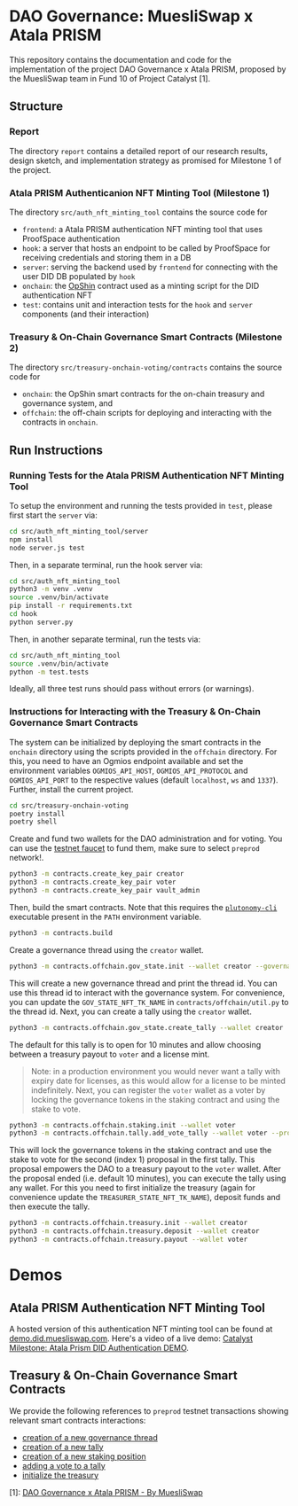 # DAO Governance: MuesliSwap x Atala PRISM

This repository contains the documentation and code for the implementation
of the project DAO Governance x Atala PRISM, proposed by the MuesliSwap team
in Fund 10 of Project Catalyst [1].

## Structure

### Report

The directory `report` contains a detailed report of our research results, design sketch,
and implementation strategy as promised for Milestone 1 of the project.

### Atala PRISM Authenticanion NFT Minting Tool (Milestone 1)

The directory `src/auth_nft_minting_tool` contains the source code for
 - `frontend`: a Atala PRISM authentication NFT minting tool that uses ProofSpace authentication
 - `hook`: a server that hosts an endpoint to be called by ProofSpace for receiving credentials and storing them in a DB
 - `server`: serving the backend used by `frontend` for connecting with the user DID DB populated by `hook`
 - `onchain`: the [OpShin](https://github.com/OpShin) contract used as a minting script for the DID authentication NFT
 - `test`: contains unit and interaction tests for the `hook` and `server` components (and their interaction)

### Treasury & On-Chain Governance Smart Contracts (Milestone 2)

The directory `src/treasury-onchain-voting/contracts` contains the source code for
 - `onchain`: the OpShin smart contracts for the on-chain treasury and governance system, and
 - `offchain`: the off-chain scripts for deploying and interacting with the contracts in `onchain`.


## Run Instructions

### Running Tests for the Atala PRISM Authentication NFT Minting Tool

To setup the environment and running the tests provided in `test`, please first start the `server` via:
```bash
cd src/auth_nft_minting_tool/server
npm install
node server.js test
```
Then, in a separate terminal, run the hook server via:
```bash
cd src/auth_nft_minting_tool
python3 -m venv .venv
source .venv/bin/activate
pip install -r requirements.txt
cd hook
python server.py
```
Then, in another separate terminal, run the tests via:
```bash
cd src/auth_nft_minting_tool
source .venv/bin/activate
python -m test.tests
```
Ideally, all three test runs should pass without errors (or warnings).


### Instructions for Interacting with the Treasury & On-Chain Governance Smart Contracts

The system can be initialized by deploying the smart contracts in the `onchain` directory using the scripts provided in the `offchain` directory.
For this, you need to have an Ogmios endpoint available and set the environment variables `OGMIOS_API_HOST`, `OGMIOS_API_PROTOCOL` and `OGMIOS_API_PORT` to the respective values (default `localhost`, `ws` and `1337`).
Further, install the current project.

```bash
cd src/treasury-onchain-voting
poetry install
poetry shell
```

Create and fund two wallets for the DAO administration and for voting.
You can use the [testnet faucet](https://docs.cardano.org/cardano-testnet/tools/faucet/) to fund them, make sure to select `preprod` network!.

```bash
python3 -m contracts.create_key_pair creator
python3 -m contracts.create_key_pair voter
python3 -m contracts.create_key_pair vault_admin
```

Then, build the smart contracts. Note that this requires the [`plutonomy-cli`](https://github.com/OpShin/plutonomy-cli) executable present in the `PATH` environment variable.

```bash
python3 -m contracts.build
``` 

Create a governance thread using the `creator` wallet.

```bash
python3 -m contracts.offchain.gov_state.init --wallet creator --governance_token bd976e131cfc3956b806967b06530e48c20ed5498b46a5eb836b61c2.744d494c4b
```

This will create a new governance thread and print the thread id. You can use this thread id to interact with the governance system.
For convenience, you can update the `GOV_STATE_NFT_TK_NAME` in `contracts/offchain/util.py` to the thread id.
Next, you can create a tally using the `creator` wallet.

```bash
python3 -m contracts.offchain.gov_state.create_tally --wallet creator
```

The default for this tally is to open for 10 minutes and allow choosing between a treasury payout to `voter` and a license mint.
> Note: in a production environment you would never want a tally with expiry date for licenses, as this would allow for a license to be minted indefinitely.
Next, you can register the `voter` wallet as a voter by locking the governance tokens in the staking contract and using the stake to vote.

```bash
python3 -m contracts.offchain.staking.init --wallet voter
python3 -m contracts.offchain.tally.add_vote_tally --wallet voter --proposal_id 1 --proposal_index 1
```

This will lock the governance tokens in the staking contract and use the stake to vote for the second (index 1) proposal in the first tally.
This proposal empowers the DAO to a treasury payout to the `voter` wallet.
After the proposal ended (i.e. default 10 minutes), you can execute the tally using any wallet.
For this you need to first initialize the treasury (again for convenience update the `TREASURER_STATE_NFT_TK_NAME`), deposit funds and then execute the tally.

```bash
python3 -m contracts.offchain.treasury.init --wallet creator
python3 -m contracts.offchain.treasury.deposit --wallet creator
python3 -m contracts.offchain.treasury.payout --wallet voter
```


# Demos

## Atala PRISM Authentication NFT Minting Tool

A hosted version of this authentication NFT minting tool can be found at [demo.did.muesliswap.com](https://demo.did.muesliswap.com).
Here's a video of a live demo: [Catalyst Milestone: Atala Prism DID Authentication DEMO](https://www.youtube.com/watch?v=p4tGIZlP1pw).

## Treasury & On-Chain Governance Smart Contracts

We provide the following references to `preprod` testnet transactions showing relevant smart contracts interactions:

- [creation of a new governance thread](https://preprod.cexplorer.io/tx/d8aadc82162c7989a40ec75f309b96dc05ccdbfc48f58a4ec8bff190610e9fda)
- [creation of a new tally](https://preprod.cexplorer.io/tx/c20cb35ac518ff580874a1e870fe2635699f1f2217018fe149a0a3132a29b3fd)
- [creation of a new staking position](https://preprod.cexplorer.io/tx/a321eb9246044d437a7b199de7e519a02b876fec785db5869975cc58f4292bd0)
- [adding a vote to a tally](https://preprod.cexplorer.io/tx/c6341d632b068ac044769e26e2e35ed9124502ad202c3eb88b9cd9f07529527d)
- [initialize the treasury](https://preprod.cexplorer.io/tx/e5a26300a67f53b44dd1a310f6ea3594f52b3388ca251399c36363c736570791)


[1]: [DAO Governance x Atala PRISM - By MuesliSwap](https://projectcatalyst.io/funds/10/f10-atala-prism-launch-ecosystem/dao-governance-x-atala-prism-by-muesliswap)